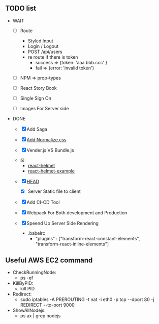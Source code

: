 ## TODO list
  - WAIT
    - [ ] Route
      - Styled Input
      - Login / Logout
      - POST /api/users
      - re route if there is token
        - success => {token: 'aaa.bbb.ccc' }
        - fail    => {error: 'invalid token'}


    - [ ] NPM => prop-types
    - [ ] React Story Book
    - [ ] Single Sign On
    - [ ] Images For Server side

  - DONE
    - [X] Add Saga
    - [X] [Add Normalize.css](https://necolas.github.io/normalize.css/)
    - [X] Vender.js VS Bundle.js
    - [X]
      - [react-helmet](https://github.com/nfl/react-helmet)
      - [react-helmet-example](https://github.com/mattdennewitz/react-helmet-example/blob/master/components/About.js)

    - [X] [HEAD](https://github.com/nfl/react-helmet)
      - [X] Server Static file to client
    - [X] Add CI-CD Tool
    - [X] Webpack For Both development and Production
    - [X] Speend Up Server Side Rendering
      - .babelrc
        - "plugins" : ["transform-react-constant-elements", "transform-react-inline-elements"]

## Useful AWS EC2 command
  - CheckRunningNode:
    - ps -ef
  - KillByPID:
    - kill PID
  - Redirect:
    - sudo iptables -A PREROUTING -t nat -i eth0 -p tcp --dport 80 -j REDIRECT --to-port 9000
  - ShowAllNodejs:
    - ps ax | grep nodejs
